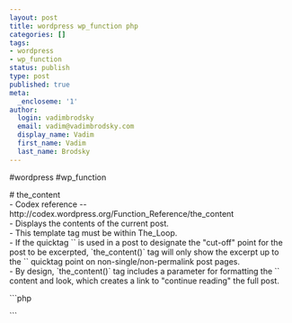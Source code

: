 ```yaml
---
layout: post
title: wordpress wp_function php
categories: []
tags:
- wordpress
- wp_function
status: publish
type: post
published: true
meta:
  _encloseme: '1'
author:
  login: vadimbrodsky
  email: vadim@vadimbrodsky.com
  display_name: Vadim
  first_name: Vadim
  last_name: Brodsky
---
```

<p>#wordpress #wp_function</p>
<p># the_content<br />
- Codex reference -- http://codex.wordpress.org/Function_Reference/the_content<br />
- Displays the contents of the current post.<br />
- This template tag must be within The_Loop.<br />
- If the quicktag `<!--more-->` is used in a post to designate the "cut-off" point for the post to be excerpted, `the_content()` tag will only show the excerpt up to the `<!--more-->` quicktag point on non-single/non-permalink post pages.<br />
- By design, `the_content()` tag includes a parameter for formatting the `<!--more-->` content and look, which creates a link to "continue reading" the full post.</p>
<p>```php</p>
<p>```</p>
